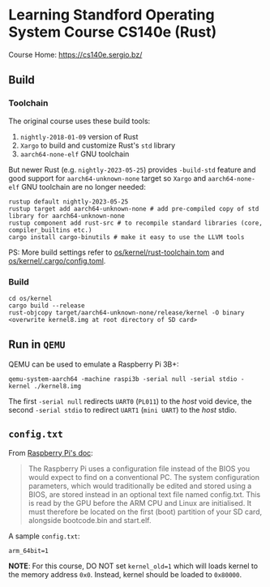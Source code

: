 # Learning Standford Operating System Course CS140e (Rust)

Course Home: https://cs140e.sergio.bz/

## Build
### Toolchain
The original course uses these build tools:
1. `nightly-2018-01-09` version of Rust
2. `Xargo` to build and customize Rust's `std` library
3. `aarch64-none-elf` GNU toolchain

But newer Rust (e.g. `nightly-2023-05-25`) provides `-build-std` feature and good support for `aarch64-unknown-none` target so `Xargo` and `aarch64-none-elf` GNU toolchain are no longer needed:
```Shell
rustup default nightly-2023-05-25
rustup target add aarch64-unknown-none # add pre-compiled copy of std library for aarch64-unknown-none
rustup component add rust-src # to recompile standard libraries (core, compiler_builtins etc.)
cargo install cargo-binutils # make it easy to use the LLVM tools
```
PS: More build settings refer to [os/kernel/rust-toolchain.tom](os/kernel/rust-toolchain.toml) and [os/kernel/.cargo/config.toml](os/kernel/.cargo/config.toml). 

### Build
```Shell
cd os/kernel
cargo build --release
rust-objcopy target/aarch64-unknown-none/release/kernel -O binary <overwrite kernel8.img at root directory of SD card>
```


## Run in `QEMU`
QEMU can be used to emulate a Raspberry Pi 3B+:
```Shell
qemu-system-aarch64 -machine raspi3b -serial null -serial stdio -kernel ./kernel8.img
```
The first `-serial null` redirects `UART0` (`PL011`) to the *host* void device, the second `-serial stdio` to redirect `UART1` (`mini UART`) to the *host* stdio.

## `config.txt`
From [Raspberry Pi's doc](https://www.raspberrypi.com/documentation/computers/config_txt.html#what-is-config-txt):
> The Raspberry Pi uses a configuration file instead of the BIOS you would expect to find on a conventional PC. The system configuration parameters, which would traditionally be edited and stored using a BIOS, are stored instead in an optional text file named config.txt. This is read by the GPU before the ARM CPU and Linux are initialised. It must therefore be located on the first (boot) partition of your SD card, alongside bootcode.bin and start.elf. 

A sample `config.txt`:
```
arm_64bit=1
```
**NOTE**: For this course, DO NOT set `kernel_old=1` which will loads kernel to the memory address `0x0`. Instead, kernel should be loaded to `0x80000`.
